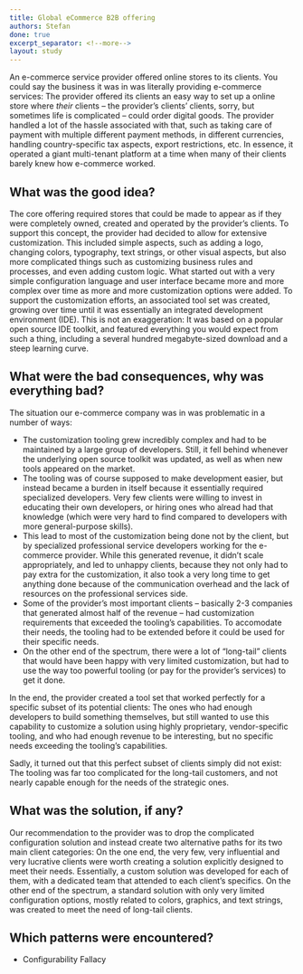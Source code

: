 ```yaml
---
title: Global eCommerce B2B offering
authors: Stefan
done: true
excerpt_separator: <!--more-->
layout: study
---
```

An e-commerce service provider offered online stores to its clients. You could say the business it was in was literally providing e-commerce services<!--more-->: The provider offered its clients an easy way to set up a online store where *their* clients – the provider’s clients’ clients, sorry, but sometimes life is complicated – could order digital goods. The provider handled a lot of the hassle associated with that, such as taking care of payment with multiple different payment methods, in different currencies, handling country-specific tax aspects, export restrictions, etc. In essence, it operated a giant multi-tenant platform at a time when many of their clients barely knew how e-commerce worked.

## What was the good idea?
The core offering required stores that could be made to appear as if they were completely owned, created and operated by the provider’s clients. To support this concept, the provider had decided to allow for extensive customization. This included simple aspects, such as adding a logo, changing colors, typography, text strings, or other visual aspects, but also more complicated things such as customizing business rules and processes, and even adding custom logic. What started out with a very simple configuration language and user interface became more and more complex over time as more and more customization options were added.
To support the customization efforts, an associated tool set was created, growing over time until it was essentially an integrated development environment (IDE). This is not an exaggeration: It was based on a popular open source IDE toolkit, and featured everything you would expect from such a thing, including a several hundred megabyte-sized download and a steep learning curve.

## What were the bad consequences, why was everything bad?
The situation our e-commerce company was in was problematic in a number of ways:

* The customization tooling grew incredibly complex and had to be maintained by a large group of developers. Still, it fell behind whenever the underlying open source toolkit was updated, as well as when new tools appeared on the market.
* The tooling was of course supposed to make development easier, but instead became a burden in itself because it essentially required specialized developers. Very few clients were willing to invest in educating their own developers, or hiring ones who alread had that knowledge (which were very hard to find compared to developers with more general-purpose skills).
* This lead to most of the customization being done not by the client, but by specialized professional service developers working for the e-commerce provider. While this generated revenue, it didn’t scale appropriately, and led to unhappy clients, because they not only had to pay extra for the customization, it also took a very long time to get anything done because of the communication overhead and the lack of resources on the professional services side.
* Some of the provider’s most important clients – basically 2-3 companies that generated almost half of the revenue – had customization requirements that exceeded the tooling’s capabilities. To accomodate their needs, the tooling had to be extended before it could be used for their specific needs.
* On the other end of the spectrum, there were a lot of “long-tail” clients that would have been happy with very limited customization, but had to use the way too powerful tooling (or pay for the provider’s services) to get it done.

In the end, the provider created a tool set that worked perfectly for a specific subset of its potential clients: The ones who had enough developers to build something themselves, but still wanted to use this capability to customize a solution using highly proprietary, vendor-specific tooling, and who had enough revenue to be interesting, but no specific needs exceeding the tooling’s capabilities. 

Sadly, it turned out that this perfect subset of clients simply did not exist: The tooling was far too complicated for the long-tail customers, and not nearly capable enough for the needs of the strategic ones.

## What was the solution, if any?
Our recommendation to the provider was to drop the complicated configuration solution and instead create two alternative paths for its two main client categories: On the one end, the very few, very influential and very lucrative clients were worth creating a solution explicitly designed to meet their needs. Essentially, a custom solution was developed for each of them, with a dedicated team that attended to each client’s specifics. On the other end of the spectrum, a standard solution with only very limited configuration options, mostly related to colors, graphics, and text strings, was created to meet the need of long-tail clients.

## Which patterns were encountered?
* Configurability Fallacy
